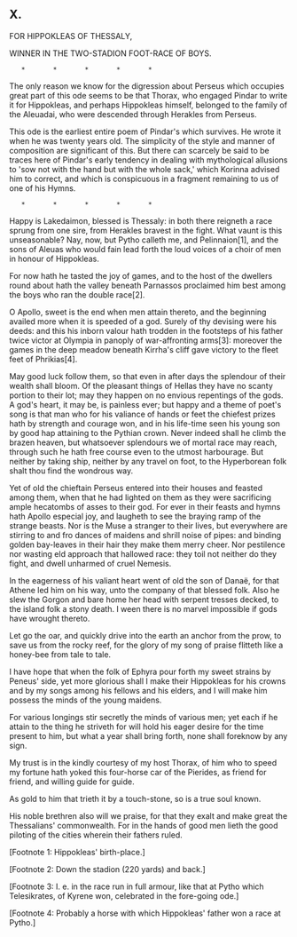 ## X.

FOR HIPPOKLEAS OF THESSALY,

WINNER IN THE TWO-STADION FOOT-RACE OF BOYS.

       *       *       *       *       *

The only reason we know for the digression about Perseus which
occupies great part of this ode seems to be that Thorax, who engaged
Pindar to write it for Hippokleas, and perhaps Hippokleas himself,
belonged to the family of the Aleuadai, who were descended through
Herakles from Perseus.

This ode is the earliest entire poem of Pindar's which survives. He
wrote it when he was twenty years old. The simplicity of the style and
manner of composition are significant of this. But there can scarcely
be said to be traces here of Pindar's early tendency in dealing with
mythological allusions to 'sow not with the hand but with the whole
sack,' which Korinna advised him to correct, and which is conspicuous
in a fragment remaining to us of one of his Hymns.

       *       *       *       *       *

Happy is Lakedaimon, blessed is Thessaly: in both there reigneth a
race sprung from one sire, from Herakles bravest in the fight. What
vaunt is this unseasonable? Nay, now, but Pytho calleth me, and
Pelinnaion[1], and the sons of Aleuas who would fain lead forth the
loud voices of a choir of men in honour of Hippokleas.

For now hath he tasted the joy of games, and to the host of the
dwellers round about hath the valley beneath Parnassos proclaimed him
best among the boys who ran the double race[2].

O Apollo, sweet is the end when men attain thereto, and the beginning
availed more when it is speeded of a god. Surely of thy devising were
his deeds: and this his inborn valour hath trodden in the footsteps
of his father twice victor at Olympia in panoply of war-affronting
arms[3]: moreover the games in the deep meadow beneath Kirrha's cliff
gave victory to the fleet feet of Phrikias[4].

May good luck follow them, so that even in after days the splendour of
their wealth shall bloom. Of the pleasant things of Hellas they
have no scanty portion to their lot; may they happen on no envious
repentings of the gods. A god's heart, it may be, is painless ever;
but happy and a theme of poet's song is that man who for his valiance
of hands or feet the chiefest prizes hath by strength and courage won,
and in his life-time seen his young son by good hap attaining to the
Pythian crown. Never indeed shall he climb the brazen heaven, but
whatsoever splendours we of mortal race may reach, through such he
hath free course even to the utmost harbourage. But neither by taking
ship, neither by any travel on foot, to the Hyperborean folk shalt
thou find the wondrous way.

Yet of old the chieftain Perseus entered into their houses and feasted
among them, when that he had lighted on them as they were sacrificing
ample hecatombs of asses to their god. For ever in their feasts and
hymns hath Apollo especial joy, and laugheth to see the braying ramp
of the strange beasts. Nor is the Muse a stranger to their lives, but
everywhere are stirring to and fro dances of maidens and shrill noise
of pipes: and binding golden bay-leaves in their hair they make them
merry cheer. Nor pestilence nor wasting eld approach that hallowed
race: they toil not neither do they fight, and dwell unharmed of cruel
Nemesis.

In the eagerness of his valiant heart went of old the son of Danaë,
for that Athene led him on his way, unto the company of that blessed
folk. Also he slew the Gorgon and bare home her head with serpent
tresses decked, to the island folk a stony death. I ween there is no
marvel impossible if gods have wrought thereto.

Let go the oar, and quickly drive into the earth an anchor from the
prow, to save us from the rocky reef, for the glory of my song of
praise flitteth like a honey-bee from tale to tale.

I have hope that when the folk of Ephyra pour forth my sweet strains
by Peneus' side, yet more glorious shall I make their Hippokleas for
his crowns and by my songs among his fellows and his elders, and I
will make him possess the minds of the young maidens.

For various longings stir secretly the minds of various men; yet each
if he attain to the thing he striveth for will hold his eager desire
for the time present to him, but what a year shall bring forth, none
shall foreknow by any sign.

My trust is in the kindly courtesy of my host Thorax, of him who to
speed my fortune hath yoked this four-horse car of the Pierides, as
friend for friend, and willing guide for guide.

As gold to him that trieth it by a touch-stone, so is a true soul
known.

His noble brethren also will we praise, for that they exalt and make
great the Thessalians' commonwealth. For in the hands of good men
lieth the good piloting of the cities wherein their fathers ruled.


[Footnote 1: Hippokleas' birth-place.]

[Footnote 2: Down the stadion (220 yards) and back.]

[Footnote 3: I. e. in the race run in full armour, like that at Pytho
which Telesikrates, of Kyrene won, celebrated in the fore-going ode.]

[Footnote 4: Probably a horse with which Hippokleas' father won a race
at Pytho.]



